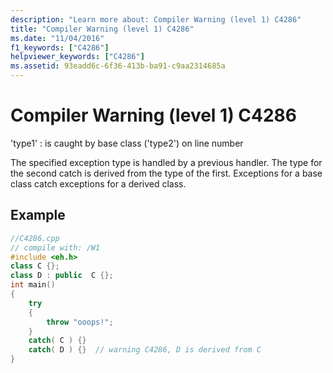 ```yaml
---
description: "Learn more about: Compiler Warning (level 1) C4286"
title: "Compiler Warning (level 1) C4286"
ms.date: "11/04/2016"
f1_keywords: ["C4286"]
helpviewer_keywords: ["C4286"]
ms.assetid: 93eadd6c-6f36-413b-ba91-c9aa2314685a
---
```

# Compiler Warning (level 1) C4286

'type1' : is caught by base class ('type2') on line number

The specified exception type is handled by a previous handler. The type for the second catch is derived from the type of the first. Exceptions for a base class catch exceptions for a derived class.

## Example

```cpp
//C4286.cpp
// compile with: /W1
#include <eh.h>
class C {};
class D : public  C {};
int main()
{
    try
    {
        throw "ooops!";
    }
    catch( C ) {}
    catch( D ) {}  // warning C4286, D is derived from C
}
```

